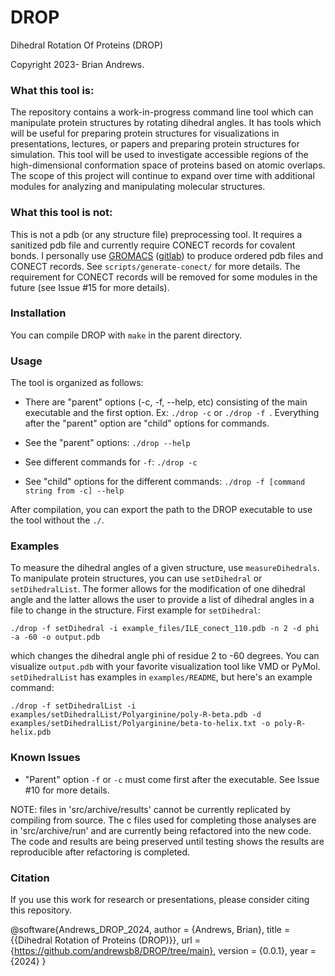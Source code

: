 # DROP
Dihedral Rotation Of Proteins (DROP)

Copyright 2023- Brian Andrews.

### What this tool is:

The repository contains a work-in-progress command line tool which can manipulate protein structures by rotating dihedral angles. It has tools which will be useful for preparing protein structures for visualizations in presentations, lectures, or papers and preparing protein structures for simulation. This tool will be used to investigate accessible regions of the high-dimensional conformation space of proteins based on atomic overlaps. The scope of this project will continue to expand over time with additional modules for analyzing and manipulating molecular structures.

### What this tool is not:

This is not a pdb (or any structure file) preprocessing tool. It requires a sanitized pdb file and currently require CONECT records for covalent bonds. I personally use [GROMACS](https://www.gromacs.org/) ([gitlab](https://gitlab.com/gromacs/gromacs)) to produce ordered pdb files and CONECT records. See ```scripts/generate-conect/``` for more details. The requirement for CONECT records will be removed for some modules in the future (see Issue #15 for more details).

### Installation

You can compile DROP with ```make``` in the parent directory.

### Usage

The tool is organized as follows:
- There are "parent" options (-c, -f, --help, etc) consisting of the main executable and the first option. Ex: ```./drop -c``` or ```./drop -f ```. Everything after the "parent" option are "child" options for commands.

- See the "parent" options: ```./drop --help```

- See different commands for ```-f```: ```./drop -c```

- See "child" options for the different commands: ```./drop -f [command string from -c] --help```

After compilation, you can export the path to the DROP executable to use the tool without the ```./```.

### Examples

To measure the dihedral angles of a given structure, use ```measureDihedrals```. To manipulate protein structures, you can use ```setDihedral``` or ```setDihedralList```. The former allows for the modification of one dihedral angle and the latter allows the user to provide a list of dihedral angles in a file to change in the structure. First example for ```setDihedral```:

```./drop -f setDihedral -i example_files/ILE_conect_110.pdb -n 2 -d phi -a -60 -o output.pdb```

which changes the dihedral angle phi of residue 2 to -60 degrees. You can visualize ```output.pdb``` with your favorite visualization tool like VMD or PyMol. ```setDihedralList``` has examples in ```examples/README```, but here's an example command:

```./drop -f setDihedralList -i examples/setDihedralList/Polyarginine/poly-R-beta.pdb -d examples/setDihedralList/Polyarginine/beta-to-helix.txt -o poly-R-helix.pdb```

### Known Issues

- "Parent" option ```-f``` or ```-c``` must come first after the executable. See Issue #10 for more details.

NOTE: files in 'src/archive/results' cannot be currently replicated by compiling from source. The c files used for completing those analyses are in 'src/archive/run' and are currently being refactored into the new code. The code and results are being preserved until testing shows the results are reproducible after refactoring is completed.

### Citation

If you use this work for research or presentations, please consider citing this repository.

@software{Andrews_DROP_2024,
  author = {Andrews, Brian},
  title = {{Dihedral Rotation of Proteins (DROP)}},
  url = {https://github.com/andrewsb8/DROP/tree/main},
  version = {0.0.1},
  year = {2024}
}
